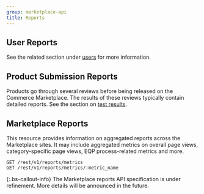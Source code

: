 ```yaml
---
group: marketplace-api
title: Reports
---
```


## User Reports

See the related section under [users](users.html#user-reports) for more information.

## Product Submission Reports

Products go through several reviews before being released on the Commerce Marketplace.  The results of these reviews typically contain detailed reports.  See the section on [test results](test-results.html).

## Marketplace Reports

This resource provides information on aggregated reports across the Marketplace sites. It may include aggregated metrics on overall page views, category-specific page views, EQP process-related metrics and more.

```http
GET /rest/v1/reports/metrics
GET /rest/v1/reports/metrics/:metric_name
```

 {:.bs-callout-info}
The Marketplace reports API specification is under refinement. More details will be announced in the future.
